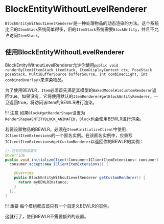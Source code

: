 BlockEntityWithoutLevelRenderer
===============================
`BlockEntityWithoutLevelRenderer`是一种处理物品的动态渲染的方法。这个系统比旧的`ItemStack`系统简单得多，旧的`ItemStack`系统需要`BlockEntity`，并且不允许访问`ItemStack`。

使用BlockEntityWithoutLevelRenderer
-----------------------------------

BlockEntityWithoutLevelRenderer允许你使用`public void renderByItem(ItemStack itemStack, ItemDisplayContext ctx, PoseStack poseStack, MultiBufferSource bufferSource, int combinedLight, int combinedOverlay)`来渲染物品。

为了使用BEWLR，`Item`必须首先满足其模型的`BakedModel#isCustomRenderer`返回true。如果没有，它将使用默认的`ItemRenderer#getBlockEntityRenderer`。一旦返回true，将访问该Item的BEWLR进行渲染。

!!! 注意
    如果`Block#getRenderShape`设置为`RenderShape#ENTITYBLOCK_ANIMATED`，`Block`也会使用BEWLR进行渲染。

若要设置物品的BEWLR，必须在`Item#initializeClient`中使用`IClientItemExtensions`的一个匿名实例。在该匿名实例中，应重写`IClientItemExtensions#getCustomRenderer`以返回你的BEWLR的实例：

```java
// 在你的物品类中
@Override
public void initializeClient(Consumer<IClientItemExtensions> consumer) {
  consumer.accept(new IClientItemExtensions() {

    @Override
    public BlockEntityWithoutLevelRenderer getCustomRenderer() {
      return myBEWLRInstance;
    }
  });
}
```

!!! 重要
    每个模组都应该只有一个自定义BEWLR的实例。

这就行了，使用BEWLR不需要额外的设置。

